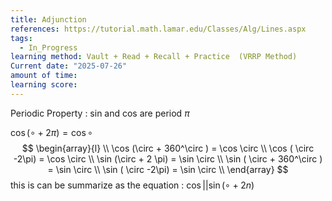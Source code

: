 ```yaml
---
title: Adjunction
references: https://tutorial.math.lamar.edu/Classes/Alg/Lines.aspx
tags:
  - In_Progress
learning method: Vault + Read + Recall + Practice  (VRRP Method)
Current date: "2025-07-26"
amount of time: 
learning score:
---
```

Periodic Property  : sin and cos are period $\pi$

$\cos( \circ  + 2\pi) =\cos \circ$ 
$$
\begin{array}{l} \\
\cos  (\circ + 360^\circ )  = \cos \circ  \\
\cos ( \circ -2\pi) =  \cos \circ   \\
\sin (\circ  + 2 \pi)  = \sin \circ  \\
\sin  ( \circ  +  360^\circ ) =  \sin \circ   \\
\sin ( \circ -2\pi) =  \sin  \circ   \\
\end{array}
$$
this is can be summarize as the equation :  $\cos||\sin(\circ +  2n)$

